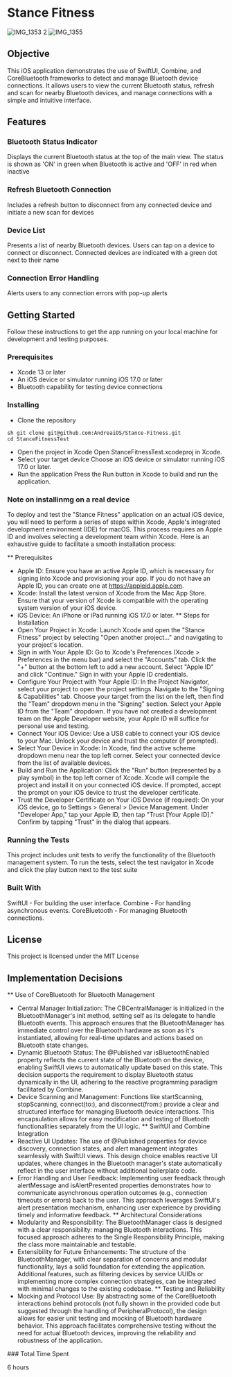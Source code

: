 # Stance Fitness

![IMG_1353 2](https://github.com/AndreaiOS/Stance-Fitness/assets/9194501/d7dcc5e1-b06f-4090-bf80-58971182121e)
![IMG_1355](https://github.com/AndreaiOS/Stance-Fitness/assets/9194501/8e6228bf-4177-4d65-805b-00c918d49f40)

## Objective

This iOS application demonstrates the use of SwiftUI, Combine, and CoreBluetooth frameworks to detect and manage Bluetooth device connections. It allows users to view the current Bluetooth status, refresh and scan for nearby Bluetooth devices, and manage connections with a simple and intuitive interface.

## Features

### Bluetooth Status Indicator

Displays the current Bluetooth status at the top of the main view. The status is shown as 'ON' in green when Bluetooth is active and 'OFF' in red when inactive

### Refresh Bluetooth Connection

Includes a refresh button to disconnect from any connected device and initiate a new scan for devices

### Device List

Presents a list of nearby Bluetooth devices. Users can tap on a device to connect or disconnect. Connected devices are indicated with a green dot next to their name

### Connection Error Handling

Alerts users to any connection errors with pop-up alerts

## Getting Started

Follow these instructions to get the app running on your local machine for development and testing purposes.

### Prerequisites

* Xcode 13 or later
* An iOS device or simulator running iOS 17.0 or later
* Bluetooth capability for testing device connections

### Installing

* Clone the repository
```
sh git clone git@github.com:AndreaiOS/Stance-Fitness.git
cd StanceFitnessTest
```
* Open the project in Xcode
Open StanceFitnessTest.xcodeproj in Xcode.
* Select your target device
Choose an iOS device or simulator running iOS 17.0 or later.
* Run the application
Press the Run button in Xcode to build and run the application.

### Note on installinmg on a real device
To deploy and test the "Stance Fitness" application on an actual iOS device, you will need to perform a series of steps within Xcode, Apple's integrated development environment (IDE) for macOS. This process requires an Apple ID and involves selecting a development team within Xcode. Here is an exhaustive guide to facilitate a smooth installation process:

** Prerequisites
* Apple ID: Ensure you have an active Apple ID, which is necessary for signing into Xcode and provisioning your app. If you do not have an Apple ID, you can create one at https://appleid.apple.com.
* Xcode: Install the latest version of Xcode from the Mac App Store. Ensure that your version of Xcode is compatible with the operating system version of your iOS device.
* iOS Device: An iPhone or iPad running iOS 17.0 or later.
**  Steps for Installation
* Open Your Project in Xcode:
Launch Xcode and open the "Stance Fitness" project by selecting "Open another project..." and navigating to your project's location.
* Sign in with Your Apple ID:
Go to Xcode's Preferences (Xcode > Preferences in the menu bar) and select the "Accounts" tab.
Click the "+" button at the bottom left to add a new account.
Select "Apple ID" and click "Continue."
Sign in with your Apple ID credentials.
*  Configure Your Project with Your Apple ID:
In the Project Navigator, select your project to open the project settings.
Navigate to the "Signing & Capabilities" tab.
Choose your target from the list on the left, then find the "Team" dropdown menu in the "Signing" section.
Select your Apple ID from the "Team" dropdown. If you have not created a development team on the Apple Developer website, your Apple ID will suffice for personal use and testing.
* Connect Your iOS Device:
Use a USB cable to connect your iOS device to your Mac.
Unlock your device and trust the computer (if prompted).
* Select Your Device in Xcode:
In Xcode, find the active scheme dropdown menu near the top left corner.
Select your connected device from the list of available devices.
* Build and Run the Application:
Click the "Run" button (represented by a play symbol) in the top left corner of Xcode.
Xcode will compile the project and install it on your connected iOS device.
If prompted, accept the prompt on your iOS device to trust the developer certificate.
* Trust the Developer Certificate on Your iOS Device (if required):
On your iOS device, go to Settings > General > Device Management.
Under "Developer App," tap your Apple ID, then tap "Trust [Your Apple ID]."
Confirm by tapping "Trust" in the dialog that appears.

### Running the Tests
This project includes unit tests to verify the functionality of the Bluetooth management system.
To run the tests, select the test navigator in Xcode and click the play button next to the test suite


### Built With

SwiftUI - For building the user interface.
Combine - For handling asynchronous events.
CoreBluetooth - For managing Bluetooth connections.

## License

This project is licensed under the MIT License

## Implementation Decisions

** Use of CoreBluetooth for Bluetooth Management
* Central Manager Initialization: The CBCentralManager is initialized in the BluetoothManager's init method, setting self as its delegate to handle Bluetooth events. This approach ensures that the BluetoothManager has immediate control over the Bluetooth hardware as soon as it's instantiated, allowing for real-time updates and actions based on Bluetooth state changes.
* Dynamic Bluetooth Status: The @Published var isBluetoothEnabled property reflects the current state of the Bluetooth on the device, enabling SwiftUI views to automatically update based on this state. This decision supports the requirement to display Bluetooth status dynamically in the UI, adhering to the reactive programming paradigm facilitated by Combine.
* Device Scanning and Management: Functions like startScanning, stopScanning, connect(to:), and disconnect(from:) provide a clear and structured interface for managing Bluetooth device interactions. This encapsulation allows for easy modification and testing of Bluetooth functionalities separately from the UI logic.
** SwiftUI and Combine Integration
* Reactive UI Updates: The use of @Published properties for device discovery, connection states, and alert management integrates seamlessly with SwiftUI views. This design choice enables reactive UI updates, where changes in the Bluetooth manager's state automatically reflect in the user interface without additional boilerplate code.
* Error Handling and User Feedback: Implementing user feedback through alertMessage and isAlertPresented properties demonstrates how to communicate asynchronous operation outcomes (e.g., connection timeouts or errors) back to the user. This approach leverages SwiftUI's alert presentation mechanism, enhancing user experience by providing timely and informative feedback.
** Architectural Considerations
* Modularity and Responsibility: The BluetoothManager class is designed with a clear responsibility: managing Bluetooth interactions. This focused approach adheres to the Single Responsibility Principle, making the class more maintainable and testable.
* Extensibility for Future Enhancements: The structure of the BluetoothManager, with clear separation of concerns and modular functionality, lays a solid foundation for extending the application. Additional features, such as filtering devices by service UUIDs or implementing more complex connection strategies, can be integrated with minimal changes to the existing codebase.
** Testing and Reliability
* Mocking and Protocol Use: By abstracting some of the CoreBluetooth interactions behind protocols (not fully shown in the provided code but suggested through the handling of PeripheralProtocol), the design allows for easier unit testing and mocking of Bluetooth hardware behavior. This approach facilitates comprehensive testing without the need for actual Bluetooth devices, improving the reliability and robustness of the application.

### Total Time Spent

6 hours
